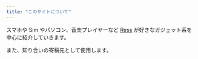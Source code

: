 ```yaml
---
title: "このサイトについて"
---
```

スマホや Sim やパソコン、音楽プレイヤーなど [Ress](https://profile.39.gy) が好きなガジェット系を中心に紹介していきます。

また、知り合いの寄稿先として使用します。
